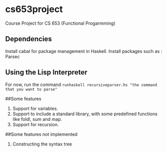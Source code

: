 # cs653project
Course Project for CS 653 (Functional Progarmming)

## Dependencies 
Install cabal for package management in Haskell. 
Install packages such as : Parsec  

## Using the Lisp Interpreter 
For now, run the command ` runhaskell recursiveparser.hs "the command that you want to parse" `

##Some features
1. Support for variables.
2. Support to include a standard library, with some predefined functions like foldl, sum and map.
3. Support for recursion.

##Some features not implemented
1. Constructing the syntax tree

